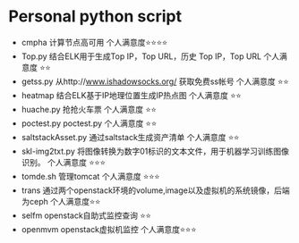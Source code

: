 # Personal python script
- cmpha 计算节点高可用  个人满意度:star::star::star::star:
- Top.py 结合ELK用于生成Top IP，Top URL，历史 Top IP，Top URL 个人满意度 :star::star:
- getss.py 从http://www.ishadowsocks.org/ 获取免费ss帐号 个人满意度 :star::star:
- heatmap 结合ELK基于IP地理位置生成IP热点图  个人满意度 :star::star:
- huache.py 抢抢火车票 个人满意度 :star::star:
- poctest.py poctest.py 个人满意度 :star::star:
- saltstackAsset.py 通过saltstack生成资产清单 个人满意度 :star::star:
- skl-img2txt.py  将图像转换为数字01标识的文本文件，用于机器学习训练图像识别。 个人满意度 :star::star::star:
- tomde.sh 管理tomcat 个人满意度 :star::star::star:
- trans 通过两个openstack环境的volume,image以及虚拟机的系统镜像，后端为ceph 个人满意度:star::star:
- selfm openstack自助式监控查询 :star::star:
- openmvm openstack虚拟机监控 个人满意度:star::star::star:

